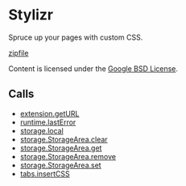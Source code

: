 
Stylizr
=======

Spruce up your pages with custom CSS.

[zipfile](http://developer.chrome.com/extensions/examples/api/storage/stylizr.zip)

Content is licensed under the [Google BSD License](http://code.google.com/google_bsd_license.html).

Calls
-----

* [extension.getURL](http://developer.chrome.com/extensions/extension.html#method-getURL)
* [runtime.lastError](http://developer.chrome.com/extensions/runtime.html#property-lastError)
* [storage.local](http://developer.chrome.com/extensions/storage.html#property-local)
* [storage.StorageArea.clear](http://developer.chrome.com/extensions/storage.html#method-StorageArea-clear)
* [storage.StorageArea.get](http://developer.chrome.com/extensions/storage.html#method-StorageArea-get)
* [storage.StorageArea.remove](http://developer.chrome.com/extensions/storage.html#method-StorageArea-remove)
* [storage.StorageArea.set](http://developer.chrome.com/extensions/storage.html#method-StorageArea-set)
* [tabs.insertCSS](http://developer.chrome.com/extensions/tabs.html#method-insertCSS)